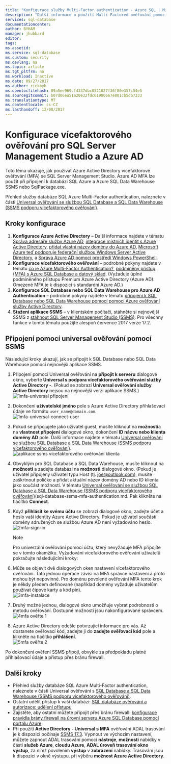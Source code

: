 ```yaml
---
title: "Konfigurace služby Multi-Factor authentication - Azure SQL | Microsoft Docs"
description: "Další informace o použití Multi-Factored ověřování pomocí SSMS pro SQL Database a SQL Data Warehouse."
services: sql-database
documentationcenter: 
author: BYHAM
manager: jhubbard
editor: 
tags: 
ms.assetid: 
ms.service: sql-database
ms.custom: security
ms.devlang: na
ms.topic: article
ms.tgt_pltfrm: na
ms.workload: Inactive
ms.date: 09/27/2017
ms.author: rickbyh
ms.openlocfilehash: 89a5ee969cf4337dbc0521027f36f80e357c54e5
ms.sourcegitcommit: b07d06ea51a20e32fdc61980667e801cb5db7333
ms.translationtype: MT
ms.contentlocale: cs-CZ
ms.lasthandoff: 12/08/2017
---
```

# <a name="configure-multi-factor-authentication-for-sql-server-management-studio-and-azure-ad"></a>Konfigurace vícefaktorového ověřování pro SQL Server Management Studio a Azure AD

Toto téma ukazuje, jak používat Azure Active Directory vícefaktorové ověřování (MFA) se SQL Server Management Studio. Azure AD MFA lze použít při připojení k databázi SQL Azure a Azure SQL Data Warehouse SSMS nebo SqlPackage.exe.

Přehled služby databáze SQL Azure Multi-Factor authentication, naleznete v části [Universal ověřování se službou SQL Database a SQL Data Warehouse (SSMS podporu vícefaktorového ověřování)](sql-database-ssms-mfa-authentication.md).

## <a name="configuration-steps"></a>Kroky konfigurace

1. **Konfigurace Azure Active Directory** – Další informace najdete v tématu [Správa adresáře služby Azure AD](https://msdn.microsoft.com/library/azure/hh967611.aspx), [integrace místních identit s Azure Active Directory](../active-directory/active-directory-aadconnect.md), [přidat vlastní název domény do Azure AD](https://azure.microsoft.com/blog/2012/11/28/windows-azure-now-supports-federation-with-windows-server-active-directory/), [Microsoft Azure teď podporuje federační službou Windows Server Active Directory](https://azure.microsoft.com/blog/2012/11/28/windows-azure-now-supports-federation-with-windows-server-active-directory/), a [Správa Azure AD pomocí prostředí Windows PowerShell](https://msdn.microsoft.com/library/azure/jj151815.aspx).
2. **Konfigurace vícefaktorového ověřování** – podrobné pokyny najdete v tématu [co je Azure Multi-Factor Authentication?](../multi-factor-authentication/multi-factor-authentication.md), [podmíněný přístup (MFA) s Azure SQL Database a datový sklad](sql-database-conditional-access.md). (Vyžaduje úplné podmíněného přístupu Premium Azure Active Directory (Azure AD). Omezené MFA je k dispozici s standardní Azure AD.)
3. **Konfigurace SQL Database nebo SQL Data Warehouse pro Azure AD Authentication** – podrobné pokyny najdete v tématu [připojení k SQL Database nebo SQL Data Warehouse pomocí pomocí Azure ověřování služby Active Directory](sql-database-aad-authentication.md).
4. **Stažení aplikace SSMS** – v klientském počítači, stáhněte si nejnovější SSMS z [stáhnout SQL Server Management Studio (SSMS)](https://msdn.microsoft.com/library/mt238290.aspx). Pro všechny funkce v tomto tématu použijte alespoň července 2017 verze 17.2.  

## <a name="connecting-by-using-universal-authentication-with-ssms"></a>Připojení pomocí universal ověřování pomocí SSMS

Následující kroky ukazují, jak se připojit k SQL Database nebo SQL Data Warehouse pomocí nejnovější aplikace SSMS.

1. Připojení pomocí Universal ověřování na **připojit k serveru** dialogové okno, vyberte **Universal s podpora vícefaktorového ověřování služby Active Directory -**. (Pokud se zobrazí **Universal ověřování služby Active Directory** nejsou na nejnovější verzi aplikace SSMS.)  
   ![1mfa-universal připojení][1]  
2. Dokončení **uživatelské jméno** pole s Azure Active Directory přihlašovací údaje ve formátu `user_name@domain.com`.  
   ![1mfa-universal-connect-user](./media/sql-database-ssms-mfa-auth/1mfa-universal-connect-user.png)   
3. Pokud se připojujete jako uživatel guest, musíte kliknout na **možnosti**a na **vlastnost připojení** dialogové okno, dokončení **ID názvu nebo klienta domény AD** pole. Další informace najdete v tématu [Universal ověřování se službou SQL Database a SQL Data Warehouse (SSMS podporu vícefaktorového ověřování)](sql-database-ssms-mfa-authentication.md).
   ![aplikace ssms vícefaktorového ověřování klienta](./media/sql-database-ssms-mfa-auth/mfa-tenant-ssms.png)   
4. Obvyklým pro SQL Database a SQL Data Warehouse, musíte kliknout na **možnosti** a zadejte databázi na **možnosti** dialogové okno. (Pokud je uživatel připojený uživatel typu Host (tj. joe@outlook.com), musíte zaškrtnout políčko a přidat aktuální název domény AD nebo ID klienta jako součást možností. V tématu [Universal ověřování se službou SQL Database a SQL Data Warehouse (SSMS podporu vícefaktorového ověřování)]()(sql-database-ssms-mfa-authentication.md. Pak klikněte na tlačítko **Connect**.  
5. Když **přihlásit ke svému účtu** se zobrazí dialogové okno, zadejte účet a heslo vaší identity Azure Active Directory. Pokud je uživatel součástí domény sdružených se službou Azure AD není vyžadováno heslo.  
   ![2mfa-sign-in][2]  

   > [!NOTE]
   > Pro univerzální ověřování pomocí účtu, který nevyžaduje MFA připojíte se v tomto okamžiku. Vyžadování vícefaktorového ověřování uživatelů pokračujte následujícími kroky:
   >  
   
6. Může se objevit dvě dialogových oken nastavení vícefaktorového ověřování. Tato jednou operace závisí na MFA správce nastavení a proto mohou být nepovinné. Pro doménu povolené ověřování MFA tento krok je někdy předem definované (například domény vyžaduje uživatelům používat čipové karty a kód pin).  
   ![3mfa-instalace][3]  
7. Druhý možné jednou, dialogové okno umožňuje vybrat podrobnosti o metodu ověřování. Dostupné možnosti jsou nakonfigurované správcem.  
   ![4mfa ověřte 1][4]  
8. Azure Active Directory odešle potvrzující informace pro vás. Až dostanete ověřovací kód, zadejte ji do **zadejte ověřovací kód** pole a klikněte na tlačítko **přihlášení**.  
   ![5mfa ověřte 2][5]  

Po dokončení ověření SSMS připojí, obvykle za předpokladu platné přihlašovací údaje a přístup přes bránu firewall.

## <a name="next-steps"></a>Další kroky

- Přehled služby databáze SQL Azure Multi-Factor authentication, naleznete v části Universal ověřování s [SQL Database a SQL Data Warehouse (SSMS podporu vícefaktorového ověřování)](sql-database-ssms-mfa-authentication.md).  
- Ostatní udělit přístup k vaší databázi: [SQL databáze ověřování a autorizace: udělení přístupu](sql-database-manage-logins.md)  
- Zajistěte, aby ostatní můžete připojit přes bránu firewall: [konfigurace pravidla brány firewall na úrovni serveru Azure SQL Database pomocí portálu Azure](sql-database-configure-firewall-settings.md)  
- Při použití **Active Directory - Universal s MFA** ověřování ADAL trasování je k dispozici počínaje [SSMS 17.3](https://docs.microsoft.com/sql/ssms/download-sql-server-management-studio-ssms). Vypnout ve výchozím nastavení, můžete zapnout ADAL trasování pomocí **nástroje**, **možnosti** nabídky v části **služeb Azure**, **cloudu Azure**,  **ADAL úroveň trasování okno výstup**, za nímž povolením **výstup** v **zobrazení** nabídky. Trasování jsou k dispozici v okně výstupu. při výběru **možnost Azure Active Directory**.   


[1]: ./media/sql-database-ssms-mfa-auth/1mfa-universal-connect.png
[2]: ./media/sql-database-ssms-mfa-auth/2mfa-sign-in.png
[3]: ./media/sql-database-ssms-mfa-auth/3mfa-setup.png
[4]: ./media/sql-database-ssms-mfa-auth/4mfa-verify-1.png
[5]: ./media/sql-database-ssms-mfa-auth/5mfa-verify-2.png

